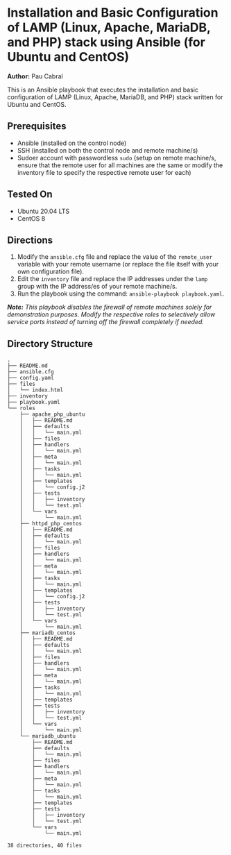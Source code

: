 # Installation and Basic Configuration of LAMP (Linux, Apache, MariaDB, and PHP) stack using Ansible (for Ubuntu and CentOS)

**Author:** Pau Cabral

This is an Ansible playbook that executes the installation and basic configuration of LAMP (Linux, Apache, MariaDB, and PHP) stack written for Ubuntu and CentOS.

## Prerequisites
* Ansible (installed on the control node)
* SSH (installed on both the control node and remote machine/s)
* Sudoer account with passwordless `sudo` (setup on remote machine/s, ensure that the remote user for all machines are the same or modify the inventory file to specify the respective remote user for each)

## Tested On
* Ubuntu 20.04 LTS
* CentOS 8

## Directions
1. Modify the `ansible.cfg` file and replace the value of the `remote_user` variable with your remote username (or replace the file itself with your own configuration file).
2. Edit the `inventory` file and replace the IP addresses under the `lamp` group with the IP address/es of your remote machine/s.
3. Run the playbook using the command: `ansible-playbook playbook.yaml`.

***Note:*** *This playbook disables the firewall of remote machines solely for demonstration purposes. Modify the respective roles to selectively allow service ports instead of turning off the firewall completely if needed.*

## Directory Structure
```
.
├── README.md
├── ansible.cfg
├── config.yaml
├── files
│   └── index.html
├── inventory
├── playbook.yaml
└── roles
    ├── apache_php_ubuntu
    │   ├── README.md
    │   ├── defaults
    │   │   └── main.yml
    │   ├── files
    │   ├── handlers
    │   │   └── main.yml
    │   ├── meta
    │   │   └── main.yml
    │   ├── tasks
    │   │   └── main.yml
    │   ├── templates
    │   │   └── config.j2
    │   ├── tests
    │   │   ├── inventory
    │   │   └── test.yml
    │   └── vars
    │       └── main.yml
    ├── httpd_php_centos
    │   ├── README.md
    │   ├── defaults
    │   │   └── main.yml
    │   ├── files
    │   ├── handlers
    │   │   └── main.yml
    │   ├── meta
    │   │   └── main.yml
    │   ├── tasks
    │   │   └── main.yml
    │   ├── templates
    │   │   └── config.j2
    │   ├── tests
    │   │   ├── inventory
    │   │   └── test.yml
    │   └── vars
    │       └── main.yml
    ├── mariadb_centos
    │   ├── README.md
    │   ├── defaults
    │   │   └── main.yml
    │   ├── files
    │   ├── handlers
    │   │   └── main.yml
    │   ├── meta
    │   │   └── main.yml
    │   ├── tasks
    │   │   └── main.yml
    │   ├── templates
    │   ├── tests
    │   │   ├── inventory
    │   │   └── test.yml
    │   └── vars
    │       └── main.yml
    └── mariadb_ubuntu
        ├── README.md
        ├── defaults
        │   └── main.yml
        ├── files
        ├── handlers
        │   └── main.yml
        ├── meta
        │   └── main.yml
        ├── tasks
        │   └── main.yml
        ├── templates
        ├── tests
        │   ├── inventory
        │   └── test.yml
        └── vars
            └── main.yml

38 directories, 40 files
```
